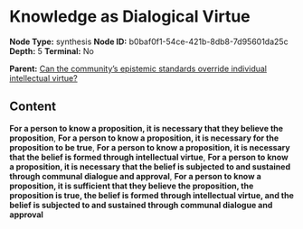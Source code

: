 # Knowledge as Dialogical Virtue

**Node Type:** synthesis
**Node ID:** b0baf0f1-54ce-421b-8db8-7d95601da25c
**Depth:** 5
**Terminal:** No

**Parent:** [Can the community’s epistemic standards override individual intellectual virtue?](can-the-communitys-epistemic-standards-override-individual-intellectual-virtue-antithesis-5ec96fe2-eb3a-403f-870a-9177e3dd562f.md)

## Content

**For a person to know a proposition, it is necessary that they believe the proposition**, **For a person to know a proposition, it is necessary for the proposition to be true**, **For a person to know a proposition, it is necessary that the belief is formed through intellectual virtue**, **For a person to know a proposition, it is necessary that the belief is subjected to and sustained through communal dialogue and approval**, **For a person to know a proposition, it is sufficient that they believe the proposition, the proposition is true, the belief is formed through intellectual virtue, and the belief is subjected to and sustained through communal dialogue and approval**
